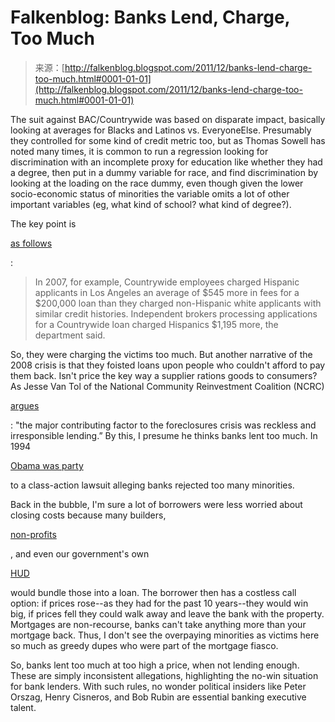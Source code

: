 <!--yml
category: 未分类
date: 2024-05-12 20:37:34
-->

# Falkenblog: Banks Lend, Charge, Too Much

> 来源：[http://falkenblog.blogspot.com/2011/12/banks-lend-charge-too-much.html#0001-01-01](http://falkenblog.blogspot.com/2011/12/banks-lend-charge-too-much.html#0001-01-01)

The suit against BAC/Countrywide was based on disparate impact, basically looking at averages for Blacks and Latinos vs. EveryoneElse. Presumably they controlled for some kind of credit metric too, but as Thomas Sowell has noted many times, it is common to run a regression looking for discrimination with an incomplete proxy for education like whether they had a degree, then put in a dummy variable for race, and find discrimination by looking at the loading on the race dummy, even though given the lower socio-economic status of minorities the variable omits a lot of other important variables (eg, what kind of school? what kind of degree?).

The key point is

[as follows](http://www.nytimes.com/2011/12/22/business/us-settlement-reported-on-countrywide-lending.html?_r=1#commentsContainer)

:

> In 2007, for example, Countrywide employees charged Hispanic applicants in Los Angeles an average of $545 more in fees for a $200,000 loan than they charged non-Hispanic white applicants with similar credit histories. Independent brokers processing applications for a Countrywide loan charged Hispanics $1,195 more, the department said.

So, they were charging the victims too much. But another narrative of the 2008 crisis is that they foisted loans upon people who couldn't afford to pay them back. Isn't price the key way a supplier rations goods to consumers? As Jesse Van Tol of the National Community Reinvestment Coalition (NCRC)

[argues](http://www.fair.org/index.php?page=3669)

: "the major contributing factor to the foreclosures crisis was reckless and irresponsible lending.” By this, I presume he thinks banks lent too much. In 1994

[Obama was party](http://www.mediacircus.com/2008/10/obama-sued-citibank-under-cra-to-force-it-to-make-bad-loans/)

to a class-action lawsuit alleging banks rejected too many minorities.

Back in the bubble, I'm sure a lot of borrowers were less worried about closing costs because many builders,

[non-profits](http://www.liuna.org/Portals/0/docs/PressReleases/Report%20-%20Cruel%20Hope.pdf)

, and even our government's own

[HUD](http://falkenblog.blogspot.com/2008/09/hud-still-pushing-risky-loans.html)

would bundle those into a loan. The borrower then has a costless call option: if prices rose--as they had for the past 10 years--they would win big, if prices fell they could walk away and leave the bank with the property. Mortgages are non-recourse, banks can't take anything more than your mortgage back. Thus, I don't see the overpaying minorities as victims here so much as greedy dupes who were part of the mortgage fiasco.

So, banks lent too much at too high a price, when not lending enough. These are simply inconsistent allegations, highlighting the no-win situation for bank lenders. With such rules, no wonder political insiders like Peter Orszag, Henry Cisneros, and Bob Rubin are essential banking executive talent.